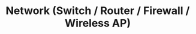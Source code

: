 ---
title: Network (Switch / Router / Firewall / Wireless AP)
thumbnail: "/assets/uploads/placeholder.png"
description: Ipsum lorem

---